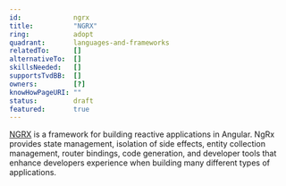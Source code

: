 ```yaml
---
id:				ngrx
title:      	"NGRX"
ring:       	adopt
quadrant:   	languages-and-frameworks
relatedTo:		[]
alternativeTo:	[]
skillsNeeded:	[]
supportsTvdBB:	[]
owners:         [?] 
knowHowPageURI:	""  
status:			draft
featured:       true
---
```


[NGRX](https://ngrx.io/) is a framework for building reactive applications in Angular. NgRx provides state management, isolation of side effects, entity collection management, router bindings, code generation, and developer tools that enhance developers experience when building many different types of applications.

